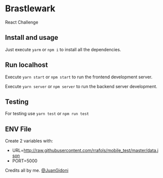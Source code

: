 # Brastlewark
React Challenge

## Install and usage

Just execute `yarm` or `npm i` to install all the dependencies.

## Run localhost

Execute `yarn start` or `npm start` to run the frontend development server.

Execute `yarn server` or `npm server` to run the backend server development.

## Testing

For testing use `yarn test` or `npm run test`

## ENV File

Create 2 variables with:
- URL=http://raw.githubusercontent.com/rrafols/mobile_test/master/data.json
- PORT=5000

Credits all by me.
[@JuanGidoni](https://github.com/JuanGidoni/)
